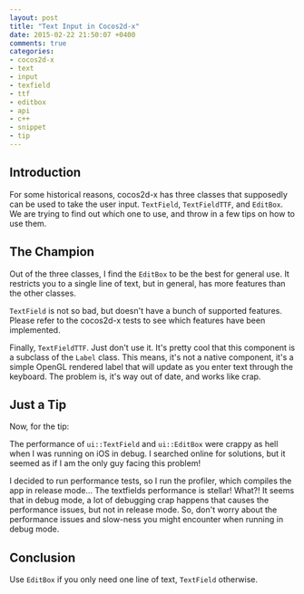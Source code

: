 ```yaml
---
layout: post
title: "Text Input in Cocos2d-x"
date: 2015-02-22 21:50:07 +0400
comments: true
categories: 
- cocos2d-x
- text
- input
- texfield
- ttf
- editbox
- api
- c++
- snippet
- tip
---
```


## Introduction

For some historical reasons, cocos2d-x has three classes that supposedly can be used to take the user input. `TextField`, `TextFieldTTF`, and `EditBox`. We are trying to find out which one to use, and throw in a few tips on how to use them.

## The Champion

Out of the three classes, I find the `EditBox` to be the best for general use. It restricts you to a single line of text, but in general, has more features than the other classes.

`TextField` is not so bad, but doesn't have a bunch of supported features. Please refer to the cocos2d-x tests to see which features have been implemented.

Finally, `TextFieldTTF`. Just don't use it. It's pretty cool that this component is a subclass of the `Label` class. This means, it's not a native component, it's a simple OpenGL rendered label that will update as you enter text through the keyboard. The problem is, it's way out of date, and works like crap.

## Just a Tip

Now, for the tip:

The performance of `ui::TextField` and `ui::EditBox` were crappy as hell when I was running on iOS in debug. I searched online for solutions, but it seemed as if I am the only guy facing this problem!

I decided to run performance tests, so I run the profiler, which compiles the app in release mode... The textfields performance is stellar! What?! It seems that in debug mode, a lot of debugging crap happens that causes the performance issues, but not in release mode. So, don't worry about the performance issues and slow-ness you might encounter when running in debug mode.

## Conclusion

Use `EditBox` if you only need one line of text, `TextField` otherwise.
